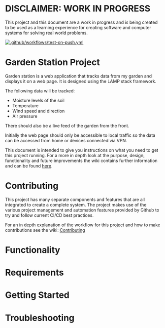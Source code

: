 # DISCLAIMER: WORK IN PROGRESS
This project and this document are a work in progress and is being created to be used as a learning experience for creating software and computer systems for solving real world problems. 

[![.github/workflows/test-on-push.yml](https://github.com/Grimcheese/GardenStation/actions/workflows/test-on-push.yml/badge.svg)](https://github.com/Grimcheese/GardenStation/actions/workflows/test-on-push.yml/badge.svg)

# Garden Station Project
Garden station is a web application that tracks data from my garden and displays it on a web page. It is designed using the LAMP stack framework.

The following data will be tracked:
- Moisture levels of the soil
- Temperature
- Wind speed and direction
- Air pressure

There should also be a live feed of the garden from the front.

Initially the web page should only be accessible to local traffic so the data can be accessed from home or devices connected via VPN. 

This document is intended to give you instructions on what you need to get this project running. For a more in depth look at the purpose, design, functionality and future improvements the wiki contains further information and can be found [here](https://github.com/Grimcheese/GardenStation/wiki).

# Contributing
This project has many separate components and features that are all integrated to create a complete system. The project makes use of the various project management and automation features provided by Github to try and follow current CI/CD best practices. 

For an in depth explanation of the workflow for this project and how to make contributions see the wiki: [Contributing](https://github.com/Grimcheese/GardenStation/wiki/Contributing)

# Functionality

# Requirements

# Getting Started

# Troubleshooting